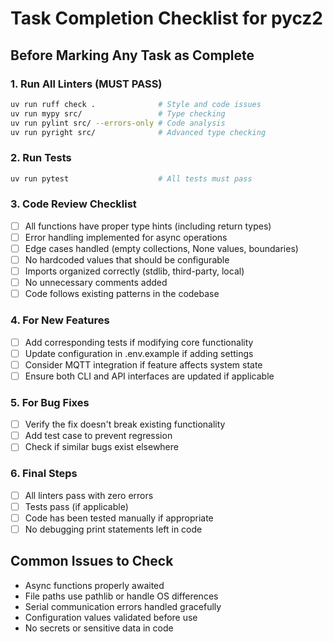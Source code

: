 # Task Completion Checklist for pycz2

## Before Marking Any Task as Complete

### 1. Run All Linters (MUST PASS)
```bash
uv run ruff check .              # Style and code issues
uv run mypy src/                 # Type checking
uv run pylint src/ --errors-only # Code analysis
uv run pyright src/              # Advanced type checking
```

### 2. Run Tests
```bash
uv run pytest                    # All tests must pass
```

### 3. Code Review Checklist
- [ ] All functions have proper type hints (including return types)
- [ ] Error handling implemented for async operations
- [ ] Edge cases handled (empty collections, None values, boundaries)
- [ ] No hardcoded values that should be configurable
- [ ] Imports organized correctly (stdlib, third-party, local)
- [ ] No unnecessary comments added
- [ ] Code follows existing patterns in the codebase

### 4. For New Features
- [ ] Add corresponding tests if modifying core functionality
- [ ] Update configuration in .env.example if adding settings
- [ ] Consider MQTT integration if feature affects system state
- [ ] Ensure both CLI and API interfaces are updated if applicable

### 5. For Bug Fixes
- [ ] Verify the fix doesn't break existing functionality
- [ ] Add test case to prevent regression
- [ ] Check if similar bugs exist elsewhere

### 6. Final Steps
- [ ] All linters pass with zero errors
- [ ] Tests pass (if applicable)
- [ ] Code has been tested manually if appropriate
- [ ] No debugging print statements left in code

## Common Issues to Check
- Async functions properly awaited
- File paths use pathlib or handle OS differences
- Serial communication errors handled gracefully
- Configuration values validated before use
- No secrets or sensitive data in code